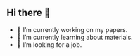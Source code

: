 ## Hi there 👋
- 🔭 I’m currently working on my papers.
- 🌱 I’m currently learning about materials.
- 🤔 I’m looking for a job.


<!--
**mjx888/mjx888** is a ✨ _special_ ✨ repository because its `README.md` (this file) appears on your GitHub profile.

Here are some ideas to get you started:

- 🔭 I’m currently working on ...
- 🌱 I’m currently learning ...
- 👯 I’m looking to collaborate on ...
- 💬 Ask me about ...
- 🤔 I’m looking for help with ....
- 📫 How to reach me: ...
- ⚡ Fun fact: ...
-->
